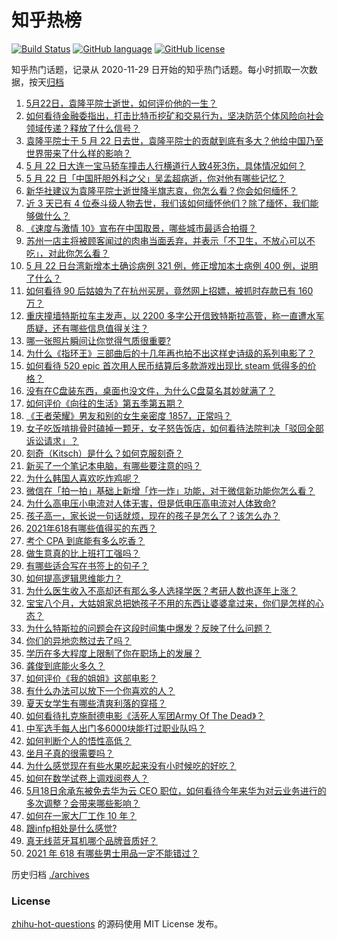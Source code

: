 # 知乎热榜
[![Build Status](https://github.com/ToWeLong/zhihu-hot-questions/workflows/CI/badge.svg)](https://github.com/ToWeLong/zhihu-hot-questions/actions)
[![GitHub language](https://img.shields.io/badge/language-golang-orange.svg)](https://golang.org/)
[![GitHub license](https://img.shields.io/github/license/ToWeLong/zhihu-hot-questions)](https://github.com/ToWeLong/zhihu-hot-questions/blob/main/LICENSE)

知乎热门话题，记录从 2020-11-29 日开始的知乎热门话题。每小时抓取一次数据，按天[归档](./archives)

<!-- BEGIN -->

1. [5月22日，袁隆平院士逝世，如何评价他的一生？](https://www.zhihu.com/question/460808291)
1. [如何看待金融委指出，打击比特币挖矿和交易行为，坚决防范个体风险向社会领域传递？释放了什么信号？](https://www.zhihu.com/question/460721703)
1. [袁隆平院士于 5 月 22 日去世，袁隆平院士的贡献到底有多大？他给中国乃至世界带来了什么样的影响？](https://www.zhihu.com/question/460812976)
1. [5 月 22 日大连一宝马轿车撞击人行横道行人致4死3伤，具体情况如何？](https://www.zhihu.com/question/460803059)
1. [5 月 22 日「中国肝胆外科之父」吴孟超病逝，你对他有哪些记忆？](https://www.zhihu.com/question/460817685)
1. [新华社建议为袁隆平院士逝世降半旗志哀，你怎么看？你会如何缅怀？](https://www.zhihu.com/question/460853429)
1. [近 3 天已有 4 位泰斗级人物去世，我们该如何缅怀他们？除了缅怀，我们能够做什么？](https://www.zhihu.com/question/460833743)
1. [《速度与激情 10》宣布在中国取景，哪些城市最适合拍摄？](https://www.zhihu.com/question/459923679)
1. [苏州一店主将被顾客闻过的肉串当面丢弃，并表示「不卫生，不放心可以不吃」，对此你怎么看？](https://www.zhihu.com/question/460604746)
1. [5 月 22 日台湾新增本土确诊病例 321 例，修正增加本土病例 400 例，说明了什么？](https://www.zhihu.com/question/460819141)
1. [如何看待 90 后姑娘为了在杭州买房，竟然网上招嫖，被抓时存款已有 160 万？](https://www.zhihu.com/question/460671555)
1. [重庆撞墙特斯拉车主发声，以 2200 多字公开信致特斯拉高管，称一直遭水军质疑，还有哪些信息值得关注？](https://www.zhihu.com/question/460684619)
1. [哪一张照片瞬间让你觉得气质很重要?](https://www.zhihu.com/question/297341335)
1. [为什么《指环王》三部曲后的十几年再也拍不出这样史诗级的系列电影了？](https://www.zhihu.com/question/381939834)
1. [如何看待 520 epic 首次用人民币结算后多款游戏出现比 steam 低得多的价格？](https://www.zhihu.com/question/460584796)
1. [没有在C盘装东西，桌面也没文件，为什么C盘莫名其妙就满了？](https://www.zhihu.com/question/456677257)
1. [如何评价《向往的生活》第五季第五期？](https://www.zhihu.com/question/460535700)
1. [《王者荣耀》男友和别的女生亲密度 1857，正常吗？](https://www.zhihu.com/question/460112550)
1. [女子吃饭啃排骨时磕掉一颗牙，女子怒告饭店，如何看待法院判决「驳回全部诉讼请求」？](https://www.zhihu.com/question/460584839)
1. [刻奇（Kitsch）是什么？如何克服刻奇？](https://www.zhihu.com/question/27039705)
1. [新买了一个笔记本电脑，有哪些要注意的吗？](https://www.zhihu.com/question/448396633)
1. [为什么韩国人喜欢吃炸鸡呢？](https://www.zhihu.com/question/22146758)
1. [微信在「拍一拍」基础上新增「炸一炸」功能，对于微信新功能你怎么看？](https://www.zhihu.com/question/460330878)
1. [为什么高电压小电流对人体无害，但是低电压高电流对人体致命?](https://www.zhihu.com/question/388159656)
1. [孩子高一，家长说一句话就烦，现在的孩子是怎么了？该怎么办？](https://www.zhihu.com/question/446145871)
1. [2021年618有哪些值得买的东西？](https://www.zhihu.com/question/456666788)
1. [考个 CPA 到底能有多么吃香？](https://www.zhihu.com/question/335343858)
1. [做生意真的比上班打工强吗？](https://www.zhihu.com/question/327874416)
1. [有哪些适合写在书签上的句子？](https://www.zhihu.com/question/354166347)
1. [如何提高逻辑思维能力？](https://www.zhihu.com/question/19599216)
1. [为什么医生收入不高却还有那么多人选择学医？考研人数也逐年上涨？](https://www.zhihu.com/question/459240182)
1. [宝宝八个月，大姑姐家总把她孩子不用的东西让婆婆拿过来，你们是怎样的心态？](https://www.zhihu.com/question/460493652)
1. [为什么特斯拉的问题会在这段时间集中爆发？反映了什么问题？](https://www.zhihu.com/question/460594922)
1. [你们的异地恋熬过去了吗？](https://www.zhihu.com/question/460329836)
1. [学历在多大程度上限制了你在职场上的发展？](https://www.zhihu.com/question/460617091)
1. [龚俊到底能火多久？](https://www.zhihu.com/question/456965858)
1. [如何评价《我的姐姐》这部电影？](https://www.zhihu.com/question/453290146)
1. [有什么办法可以放下一个你喜欢的人？](https://www.zhihu.com/question/423049471)
1. [夏天女学生有哪些清爽利落的穿搭？](https://www.zhihu.com/question/395417374)
1. [如何看待扎克施耐德电影《活死人军团Army Of The Dead》？](https://www.zhihu.com/question/460696355)
1. [中军选手每人出门多6000块能打过职业队吗？](https://www.zhihu.com/question/459668976)
1. [如何判断个人的悟性高低？](https://www.zhihu.com/question/24123447)
1. [坐月子真的很需要吗？](https://www.zhihu.com/question/430742837)
1. [为什么感觉现在有些水果吃起来没有小时候吃的好吃？](https://www.zhihu.com/question/393480064)
1. [如何在数学试卷上调戏阅卷人？](https://www.zhihu.com/question/37124942)
1. [5月18日余承东被免去华为云 CEO 职位，如何看待今年来华为对云业务进行的多次调整？会带来哪些影响？](https://www.zhihu.com/question/460199755)
1. [如何在一家大厂工作 10 年？](https://www.zhihu.com/question/460106786)
1. [跟infp相处是什么感觉?](https://www.zhihu.com/question/333771420)
1. [真无线蓝牙耳机哪个品牌音质好？](https://www.zhihu.com/question/448219382)
1. [2021 年 618 有哪些男士用品一定不能错过？](https://www.zhihu.com/question/457158249)

<!-- END -->

历史归档 [./archives](./archives)


### License
[zhihu-hot-questions](https://github.com/towelong/zhihu-hot-questions) 的源码使用 MIT License 发布。